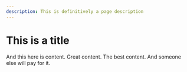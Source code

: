 ```yaml
---
description: This is definitively a page description
---
```


# This is a title

And this here is content. Great content. The best content. And someone else will pay for it.
